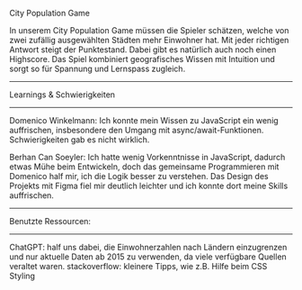 City Population Game

In unserem City Population Game müssen die Spieler schätzen, welche von zwei zufällig ausgewählten Städten mehr Einwohner hat.
Mit jeder richtigen Antwort steigt der Punktestand. Dabei gibt es natürlich auch noch einen Highscore.
Das Spiel kombiniert geografisches Wissen mit Intuition und sorgt so für Spannung und Lernspass zugleich.

_________________________________________________________________________________________________________________________________


Learnings & Schwierigkeiten
___________________________

Domenico Winkelmann:
Ich konnte mein Wissen zu JavaScript ein wenig auffrischen, insbesondere den Umgang mit async/await-Funktionen. 
Schwierigkeiten gab es nicht wirklich.

Berhan Can Soeyler:
Ich hatte wenig Vorkenntnisse in JavaScript, dadurch etwas Mühe beim Entwickeln, 
doch das gemeinsame Programmieren mit Domenico half mir, ich die Logik besser zu verstehen. 
Das Design des Projekts mit Figma fiel mir deutlich leichter und ich konnte dort meine Skills auffrischen.

_________________________________________________________________________________________________________________________________


Benutzte Ressourcen:
____________________

ChatGPT:        half uns dabei, die Einwohnerzahlen nach Ländern einzugrenzen und nur aktuelle Daten ab 2015 zu verwenden, da viele verfügbare Quellen veraltet waren.
stackoverflow:  kleinere Tipps, wie z.B. Hilfe beim CSS Styling
